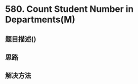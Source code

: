 
# 580. Count Student Number in Departments(M)
 
[]()

## 题目描述()

## 思路

## 解决方法

### 

```java

```